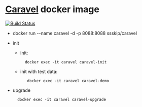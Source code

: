 [Caravel](https://github.com/airbnb/caravel) docker image
=========

[![Build Status](https://travis-ci.org/ssskip/docker-caravel.svg?branch=master)](https://travis-ci.org/ssskip/docker-caravel)

- docker run --name caravel -d -p 8088:8088 ssskip/caravel

- init
    * init: 

            docker exec -it caravel caravel-init

    * init with test data:

             docker exec -it caravel caravel-demo

- upgrade 

        docker exec -it caravel caravel-upgrade